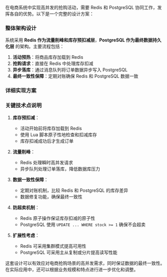 在电商系统中实现高并发的抢购活动，需要 Redis 和 PostgreSQL 协同工作，发挥各自的优势。以下是一个完整的设计方案：

### 整体架构设计

系统采用 **Redis 作为流量削峰和库存预扣减层**，**PostgreSQL 作为最终数据持久化层** 的架构。主要流程包括：

1. **活动预热**：将商品库存加载到 Redis
2. **抢购请求**：直接在 Redis 中处理库存扣减
3. **异步落库**：通过消息队列将订单数据异步写入 PostgreSQL
4. **最终一致性保障**：定期对账确保 Redis 和 PostgreSQL 数据一致

### 详细实现方案


    
    


### 关键技术点说明

1. **库存预扣减**：
   - 活动开始前将库存加载到 Redis
   - 使用 Lua 脚本原子性地检查和扣减库存
   - 库存扣减成功后才生成订单

2. **流量削峰**：
   - Redis 处理瞬时高并发请求
   - 异步队列处理订单落库，降低数据库压力

3. **数据一致性保障**：
   - 定期对账机制，比较 Redis 和 PostgreSQL 的库存差异
   - 数据修复功能，确保最终一致性

4. **防超卖机制**：
   - Redis 原子操作保证库存扣减的原子性
   - PostgreSQL 使用 `UPDATE ... WHERE stock >= 1` 确保不会超卖

5. **扩展性考虑**：
   - Redis 可采用集群模式提高可用性
   - PostgreSQL 可采用主从复制或分片提高读写性能

这套设计可以有效应对电商抢购场景的高并发需求，同时保证数据的最终一致性。在实际应用中，还可以根据业务规模和特点进行进一步优化和调整。